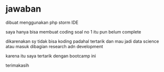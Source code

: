 # jawaban

dibuat menggunakan php storm IDE

saya hanya bisa membuat coding soal no 1 itu pun belum complete

dikarenakan sy tidak bisa koding padahal tertarik dan mau jadi data science atau masuk dibagian research adn development

karena itu saya tertarik dengan bootcamp ini 

terimakasih 
